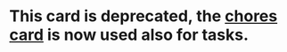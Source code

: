 # This card is deprecated, the [chores card](https://github.com/isabellaalstrom/lovelace-grocy-chores-card) is now used also for tasks.
